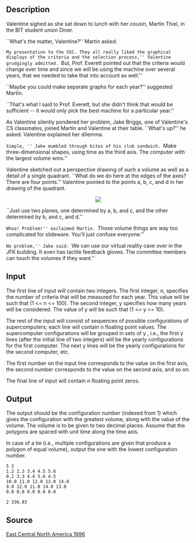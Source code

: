 <h2>Description</h2><p>Valentine sighed as she sat down to lunch with her cousin, Martin Thiel, in the BIT student union Diner. 
</p>``What's the matter, Valentine?'' Martin asked. 

``My presentation to the SSC. They all really liked the graphical displays of the criteria and the selection process,'' Valentine grudgingly admitted. ``But, Prof. Everett pointed out that the criteria would change over time and since we will be using the machine over several years, that we needed to take that into account as well.'' 

``Maybe you could make separate graphs for each year?'' suggested Martin. 

``That's what I said to Prof. Everett, but she didn't think that would be sufficient -- it would only pick the best machine for a particular year.'' 

As Valentine silently pondered her problem, Jake Briggs, one of Valentine's CS classmates, joined Martin and Valentine at their table. ``What's up?'' he asked. Valentine explained her dilemma. 

``Simple, '' Jake mumbled through bites of his club sandwich. ``Make three-dimensional shapes, using time as the third axis. The computer with the largest volume wins.'' 

Valentine sketched out a perspective drawing of such a volume as well as a detail of a single quadrant. ``What do we do here at the edges of the axes? There are four points.'' Valentine pointed to the points a, b, c, and d in her drawing of the quadrant. 
<center><img src="images/1499_1.jpg"></center><p>
</p>``Just use two planes, one determined by a, b, and c, and the other determined by b, and c, and d.'' 

``Whoa! Problem!'' exclaimed Martin. ``Those volume things are way too complicated for slideware. You'll just confuse everyone.'' 

``No problem,'' Jake said. ``We can use our virtual reality cave over in the JFK building. It even has tactile feedback gloves. The committee members can touch the volumes if they want.'' 
<h2>Input</h2><p>The first line of input will contain two integers. The first integer, n, specifies the number of criteria that will be measured for each year. This value will be such that (1 &lt;= n &lt;= 100). The second integer, y specifies how many years will be considered. The value of y will be such that (1 &lt;= y &lt;= 10). 
</p>
The rest of the input will consist of sequences of possible configurations of supercomputers; each line will contain n floating point values. The supercomputer configurations will be grouped in sets of y , i.e., the first y lines (after the initial line of two integers) will be the yearly configurations for the first computer. The next y lines will be the yearly configurations for the second computer, etc. 

The first number on the input line corresponds to the value on the first axis, the second number corresponds to the value on the second axis, and so on. 

The final line of input will contain n floating point zeros. 
<h2>Output</h2><p>The output should be the configuration number (indexed from 1) which gives the configuration with the greatest volume, along with the value of the volume. The volume is to be given to two decimal places. Assume that the polygons are spaced with unit time along the time axis. 
</p>
In case of a tie (i.e., multiple configurations are given that produce a polygon of equal volume), output the one with the lowest configuration number. 
<pre><code class="language-input1">5 2
1.2 2.3 3.4 4.5 5.6
0.2 3.3 4.4 5.6 4.5
10.0 11.0 12.0 13.0 14.0
9.0 12.0 11.0 14.0 13.0
0.0 0.0 0.0 0.0 0.0</code></pre><pre><code class="language-output1">2 336.83</code></pre><h2>Source</h2><a href="searchproblem?field=source&amp;key=East+Central+North+America+1996">East Central North America 1996</a>